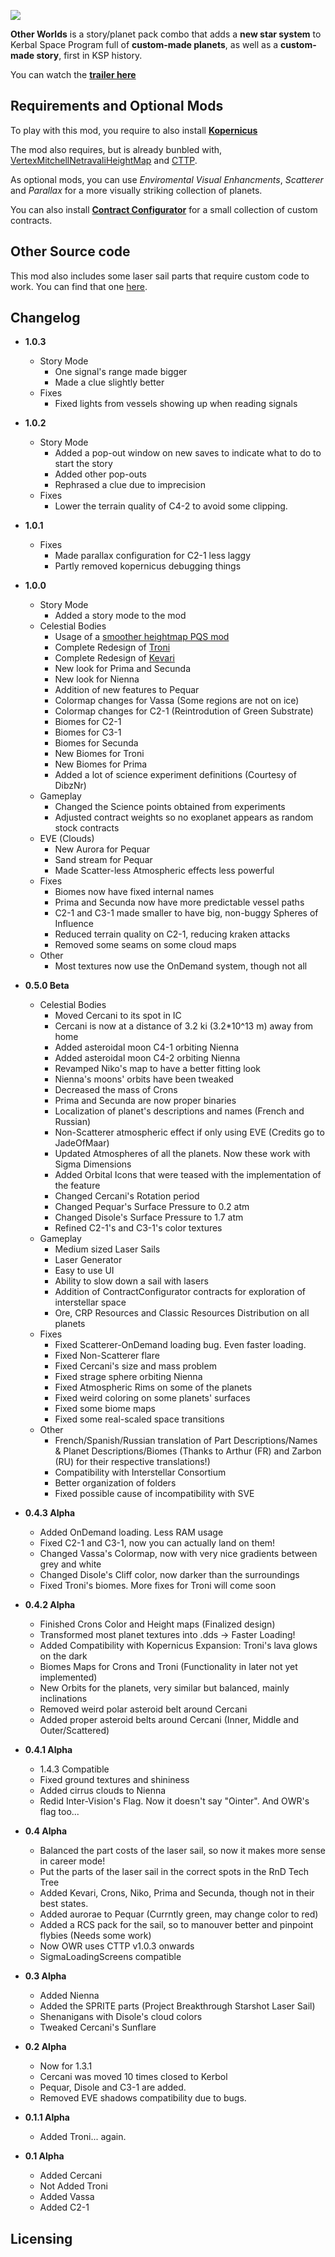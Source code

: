 ![](https://i.imgur.com/pqhDLA8.png)

**Other Worlds** is a story/planet pack combo that adds a **new star system** to Kerbal Space Program full of **custom-made planets**, as well as a **custom-made story**, first in KSP history.

You can watch the [**trailer here**](https://www.youtube.com/watch?v=2L4yKnbbOfs)

## Requirements and Optional Mods

To play with this mod, you require to also install [**Kopernicus**](https://github.com/Kopernicus/Kopernicus/releases)

The mod also requires, but is already bunbled with, [VertexMitchellNetravaliHeightMap](https://github.com/pkmniako/Kopernicus_VertexMitchellNetravaliHeightMap) and [CTTP](https://github.com/Galileo88/Community-Terrain-Texture-Pack).

As optional mods, you can use *Enviromental Visual Enhancments*, *Scatterer* and *Parallax* for a more visually striking collection of planets.

You can also install [**Contract Configurator**](https://github.com/jrossignol/ContractConfigurator/releases) for a small collection of custom contracts.

## Other Source code

This mod also includes some laser sail parts that require custom code to work. You can find that one [here](https://github.com/pkmniako/Other_Worlds-Reboot).

## Changelog

- **1.0.3**
	- Story Mode
		- One signal's range made bigger
		- Made a clue slightly better
	- Fixes
		- Fixed lights from vessels showing up when reading signals
- **1.0.2**
	- Story Mode
		- Added a pop-out window on new saves to indicate what to do to start the story
		- Added other pop-outs
		- Rephrased a clue due to imprecision
	- Fixes
		- Lower the terrain quality of C4-2 to avoid some clipping.
- **1.0.1**
	- Fixes
		- Made parallax configuration for C2-1 less laggy
		- Partly removed kopernicus debugging things
- **1.0.0**
	- Story Mode
		- Added a story mode to the mod
	- Celestial Bodies
		- Usage of a [smoother heightmap PQS mod](https://github.com/pkmniako/Kopernicus_VertexMitchellNetravaliHeightMap)
		- Complete Redesign of [Troni](https://niakotheduck.blogspot.com/2022/04/a-lava-planet-redesign-of-troni.html)
		- Complete Redesign of [Kevari](https://niakotheduck.blogspot.com/2022/06/a-world-of-sulphur-and-heat-redesign-of.html)
		- New look for Prima and Secunda
		- New look for Nienna
		- Addition of new features to Pequar
		- Colormap changes for Vassa (Some regions are not on ice)
		- Colormap changes for C2-1 (Reintrodution of Green Substrate)
		- Biomes for C2-1
		- Biomes for C3-1
		- Biomes for Secunda
		- New Biomes for Troni
		- New Biomes for Prima
		- Added a lot of science experiment definitions (Courtesy of DibzNr)
	- Gameplay
		- Changed the Science points obtained from experiments
		- Adjusted contract weights so no exoplanet appears as random stock contracts
	- EVE (Clouds)
		- New Aurora for Pequar
		- Sand stream for Pequar
		- Made Scatter-less Atmospheric effects less powerful
	- Fixes
		- Biomes now have fixed internal names
		- Prima and Secunda now have more predictable vessel paths
		- C2-1 and C3-1 made smaller to have big, non-buggy Spheres of Influence
		- Reduced terrain quality on C2-1, reducing kraken attacks
		- Removed some seams on some cloud maps
	- Other
		- Most textures now use the OnDemand system, though not all

- **0.5.0 Beta**
	- Celestial Bodies
		- Moved Cercani to its spot in IC 
		- Cercani is now at a distance of 3.2 ki (3.2*10^13 m) away from home
		- Added asteroidal moon C4-1 orbiting Nienna
		- Added asteroidal moon C4-2 orbiting Nienna
		- Revamped Niko's map to have a better fitting look
		- Nienna's moons' orbits have been tweaked
		- Decreased the mass of Crons
		- Prima and Secunda are now proper binaries
		- Localization of planet's descriptions and names (French and Russian)
		- Non-Scatterer atmospheric effect if only using EVE (Credits go to JadeOfMaar)
		- Updated Atmospheres of all the planets. Now these work with Sigma Dimensions
		- Added Orbital Icons that were teased with the implementation of the feature
		- Changed Cercani's Rotation period
		- Changed Pequar's Surface Pressure to 0.2 atm
		- Changed Disole's Surface Pressure to 1.7 atm
		- Refined C2-1's and C3-1's color textures
	- Gameplay
		- Medium sized Laser Sails
		- Laser Generator
		- Easy to use UI
		- Ability to slow down a sail with lasers
		- Addition of ContractConfigurator contracts for exploration of interstellar space
		- Ore, CRP Resources and Classic Resources Distribution on all planets
	- Fixes
		- Fixed Scatterer-OnDemand loading bug. Even faster loading.
		- Fixed Non-Scatterer flare
		- Fixed Cercani's size and mass problem
		- Fixed strage sphere orbiting Nienna
		- Fixed Atmospheric Rims on some of the planets
		- Fixed weird coloring on some planets' surfaces
		- Fixed some biome maps
		- Fixed some real-scaled space transitions
	- Other
		- French/Spanish/Russian translation of Part Descriptions/Names & Planet Descriptions/Biomes (Thanks to Arthur (FR) and Zarbon (RU) for their respective translations!)
		- Compatibility with Interstellar Consortium
		- Better organization of folders
		- Fixed possible cause of incompatibility with SVE
- **0.4.3 Alpha**
	- Added OnDemand loading. Less RAM usage
	- Fixed C2-1 and C3-1, now you can actually land on them!
	- Changed Vassa's Colormap, now with very nice gradients between grey and white
	- Changed Disole's Cliff color, now darker than the surroundings
	- Fixed Troni's biomes. More fixes for Troni will come soon
- **0.4.2 Alpha**
	- Finished Crons Color and Height maps (Finalized design)
	- Transformed most planet textures into .dds -> Faster Loading!
	- Added Compatibility with Kopernicus Expansion: Troni's lava glows on the dark
	- Biomes Maps for Crons and Troni (Functionality in later not yet implemented)
	- New Orbits for the planets, very similar but balanced, mainly inclinations
	- Removed weird polar asteroid belt around Cercani
	- Added proper asteroid belts around Cercani (Inner, Middle and Outer/Scattered)
- **0.4.1 Alpha**
	- 1.4.3 Compatible
	- Fixed ground textures and shininess
	- Added cirrus clouds to Nienna
	- Redid Inter-Vision's Flag. Now it doesn't say "Ointer". And OWR's flag too...
- **0.4 Alpha**
	- Balanced the part costs of the laser sail, so now it makes more sense in career mode!
	- Put the parts of the laser sail in the correct spots in the RnD Tech Tree
	- Added Kevari, Crons, Niko, Prima and Secunda, though not in their best states.
	- Added aurorae to Pequar (Currntly green, may change color to red)
	- Added a RCS pack for the sail, so to manouver better and pinpoint flybies (Needs some work)
	- Now OWR uses CTTP v1.0.3 onwards
	- SigmaLoadingScreens compatible
- **0.3 Alpha**
	- Added Nienna
	- Added the SPRITE parts (Project Breakthrough Starshot Laser Sail)
	- Shenanigans with Disole's cloud colors
	- Tweaked Cercani's Sunflare
- **0.2 Alpha**
	- Now for 1.3.1
	- Cercani was moved 10 times closed to Kerbol
	- Pequar, Disole and C3-1 are added.
	- Removed EVE shadows compatibility due to bugs.
- **0.1.1 Alpha**
	- Added Troni... again.
- **0.1 Alpha**
	- Added Cercani
	- Not Added Troni
	- Added Vassa
	- Added C2-1

## Licensing
